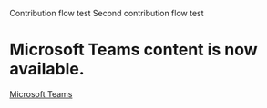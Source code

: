 Contribution flow test
Second contribution flow test

# Microsoft Teams content is now available.
[Microsoft Teams](https://docs.microsoft.com/MicrosoftTeams)
